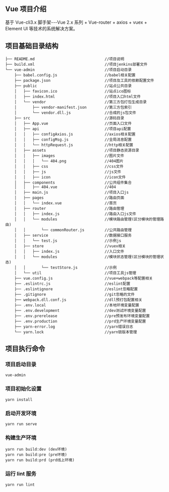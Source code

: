 ## Vue 项目介绍

基于 Vue-cli3.x 脚手架---Vue 2.x 系列 + Vue-router + axios + vuex + Element UI 等技术的系统解决方案。

## 项目基础目录结构

    ├── README.md                               //项目说明
    ├── build.xml                               //项目jenkins部署文件
    └── vue-admin                               //项目启动目录
        ├── babel.config.js                     //babel相关配置
        ├── package.json                        //项目及工具的依赖配置文件
        ├── public                              //站点公共目录
        │   ├── favicon.ico                     //站点ico图标
        │   ├── index.html                      //项目入口html文件
        │   └── vendor                          //第三方包打包生成目录
        │       ├── vendor-manifest.json        //第三方包索引
        │       └── vendor.dll.js               //合成的js包文件
        ├── src                                 //源码目录
        │   ├── App.vue                         //页面入口文件
        │   ├── api                             //项目api配置
        │   │   ├── configAxios.js              //axios相关配置
        │   │   ├── configMsg.js                //全局消息配置
        │   │   └── httpRequest.js              //http相关配置
        │   ├── assets                          //项目静态资源目录
        │   │   ├── images                      //图片文件
        │   │   │   └── 404.png                 //404图片
        │   │   ├── css                         //css文件
        │   │   ├── js                          //js文件
        │   │   ├── icon                        //icon文件
        │   ├── components                      //公共组件集合
        │   │   ├── 404.vue                     //404
        │   ├── main.js                         //项目入口js
        │   ├── pages                           //路由页面
        │   │   └── index.vue                   //首页
        │   ├── router                          //路由管理
        │   │   ├── index.js                    //路由入口js文件
        │   │   └── modules                     //模块路由管理(区分模块的管理路由)
        │   │       └── commonRouter.js         //公共路由管理
        │   ├── service                         //数据接口服务
        │   │   └── test.js                     //示例js
        │   ├── store                           //vuex相关
        │   │   ├── index.js                    //入口文件
        │   │   └── modules                     //模块状态管理(区分模块的管理状态)
        │   │       └── testStore.js            //示例
        │   └── util                            //项目工具js管理
        ├── vue.config.js                       //vue+webpack等配置相关
        ├── .eslintrc.js                        //eslint配置
        ├── .eslintignore                       //eslint忽略配置
        ├── .gitignore                          //git忽略的文件
        ├── webpack.dll.conf.js                 //dll预打包配置相关
        ├── .env.local                          //本地环境变量配置
        ├── .env.development                    //dev测试环境变量配置
        ├── .env.prerelease                     //pre预发布环境变量配置
        ├── .env.production                     //prd生产环境变量配置
        ├── yarn-error.log                      //yarn错误日志
        └── yarn.lock                           //yarn锁版本管理

## 项目执行命令

### 项目启动目录

```
vue-admin
```

### 项目初始化设置

```
yarn install
```

### 启动开发环境

```
yarn run serve
```

### 构建生产环境

```
yarn run build:dev (dev环境)
yarn run build:pre (pre环境)
yarn run build:prd (prd线上环境)
```

### 运行 lint 服务

```
yarn run lint
```